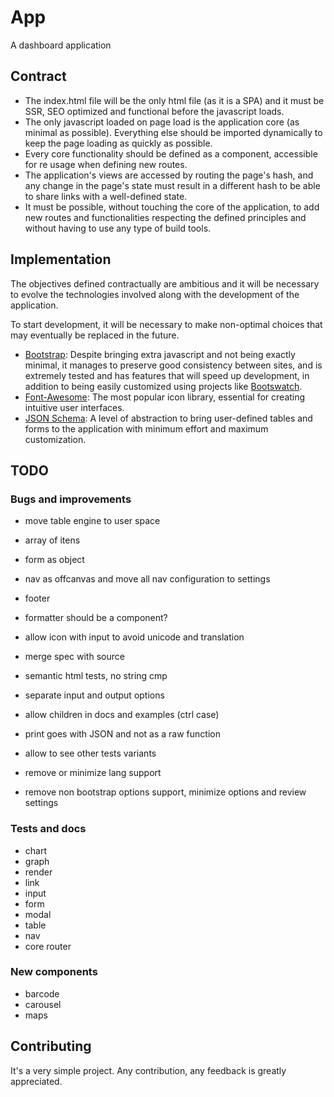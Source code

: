 # App
A dashboard application 

## Contract
 - The index.html file will be the only html file (as it is a SPA) and it must
be SSR, SEO optimized and functional before the javascript loads.
 - The only javascript loaded on page load is the application core (as minimal
as possible). Everything else should be imported dynamically to keep the page
loading as quickly as possible.
 - Every core functionality should be defined as a component, accessible for
re usage when defining new routes.
 - The application's views are accessed by routing the page's hash, and any
change in the page's state must result in a different hash to be able to share
links with a well-defined state.
 - It must be possible, without touching the core of the application, to add
new routes and functionalities respecting the defined principles and without
having to use any type of build tools.

## Implementation
The objectives defined contractually are ambitious and it will be necessary to
evolve the technologies involved along with the development of the application.

To start development, it will be necessary to make non-optimal choices that may
eventually be replaced in the future.

 - [Bootstrap](https://github.com/twbs/bootstrap): Despite bringing extra
javascript and not being exactly minimal, it manages to preserve good
consistency between sites, and is extremely tested and has features that will
speed up development, in addition to being easily customized using projects
like [Bootswatch](https://github.com/thomaspark/bootswatch).
 - [Font-Awesome](https://github.com/FortAwesome/Font-Awesome): The most
popular icon library, essential for creating intuitive user interfaces.
 - [JSON Schema](https://github.com/json-schema-org/json-schema-spec): A level
of abstraction to bring user-defined tables and forms to the application with
minimum effort and maximum customization.

## TODO

### Bugs and improvements
 - move table engine to user space

 - array of itens
 - form as object
 - nav as offcanvas and move all nav configuration to settings
 - footer

 - formatter should be a component?
 - allow icon with input to avoid unicode and translation
 - merge spec with source
 - semantic html tests, no string cmp
 - separate input and output options
 - allow children in docs and examples (ctrl case)
 - print goes with JSON and not as a raw function
 - allow to see other tests variants
 - remove or minimize lang support
 - remove non bootstrap options support, minimize options and review settings

### Tests and docs
 - chart
 - graph
 - render
 - link
 - input
 - form
 - modal
 - table
 - nav
 - core router

### New components
 - barcode
 - carousel
 - maps

## Contributing
It's a very simple project.
Any contribution, any feedback is greatly appreciated.
